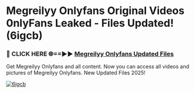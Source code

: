 # Megreilyy Onlyfans Original Videos 0nlyFans Leaked - Files Updated! (6igcb)

<h3>🔴 CLICK HERE 🌐==►► <a href="https://tinyurl.com/ehrbuxhb" rel="nofollow">Megreilyy Onlyfans Updated Files</a></h3>

Get Megreilyy Onlyfans and all content. Now you can access all videos and pictures of Megreilyy Onlyfans. New Updated Files 2025!

[![6igcb](https://i.imgur.com/lVYEuWS.gif)](https://tinyurl.com/ehrbuxhb)
